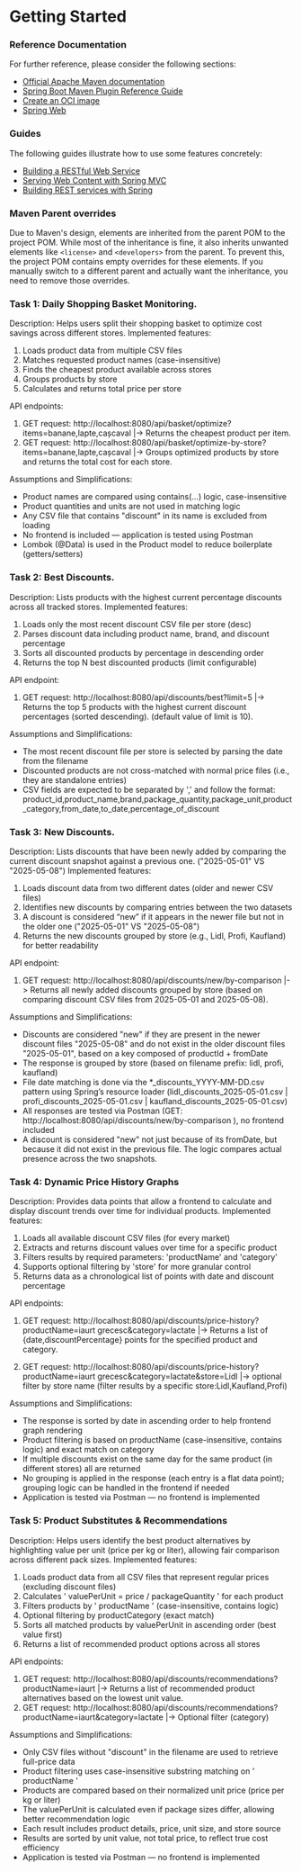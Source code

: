 # Getting Started

### Reference Documentation
For further reference, please consider the following sections:

* [Official Apache Maven documentation](https://maven.apache.org/guides/index.html)
* [Spring Boot Maven Plugin Reference Guide](https://docs.spring.io/spring-boot/3.3.11/maven-plugin)
* [Create an OCI image](https://docs.spring.io/spring-boot/3.3.11/maven-plugin/build-image.html)
* [Spring Web](https://docs.spring.io/spring-boot/3.3.11/reference/web/servlet.html)

### Guides
The following guides illustrate how to use some features concretely:

* [Building a RESTful Web Service](https://spring.io/guides/gs/rest-service/)
* [Serving Web Content with Spring MVC](https://spring.io/guides/gs/serving-web-content/)
* [Building REST services with Spring](https://spring.io/guides/tutorials/rest/)

### Maven Parent overrides

Due to Maven's design, elements are inherited from the parent POM to the project POM.
While most of the inheritance is fine, it also inherits unwanted elements like `<license>` and `<developers>` from the parent.
To prevent this, the project POM contains empty overrides for these elements.
If you manually switch to a different parent and actually want the inheritance, you need to remove those overrides.

### Task 1:  Daily Shopping Basket Monitoring.
Description: Helps users split their shopping basket to optimize cost savings across different stores.
Implemented features:
1. Loads product data from multiple CSV files
2. Matches requested product names (case-insensitive)
3. Finds the cheapest product available across stores
4. Groups products by store
5. Calculates and returns total price per store

API endpoints:
1. GET request: http://localhost:8080/api/basket/optimize?items=banane,lapte,cașcaval              |-> Returns the cheapest product per item.
2. GET request: http://localhost:8080/api/basket/optimize-by-store?items=banane,lapte,cașcaval     |-> Groups optimized products by store and returns the total cost for each store.

Assumptions and Simplifications:
* Product names are compared using contains(...) logic, case-insensitive
* Product quantities and units are not used in matching logic
* Any CSV file that contains "discount" in its name is excluded from loading
* No frontend is included — application is tested using Postman
* Lombok (@Data) is used in the Product model to reduce boilerplate (getters/setters)

### Task 2:  Best Discounts.
Description: Lists products with the highest current percentage discounts across all tracked stores.
Implemented features:
1. Loads only the most recent discount CSV file per store (desc)
2. Parses discount data including product name, brand, and discount percentage
3. Sorts all discounted products by percentage in descending order
4. Returns the top N best discounted products (limit configurable)

API endpoint:
1. GET request: http://localhost:8080/api/discounts/best?limit=5 |-> Returns the top 5 products with the highest current discount percentages (sorted descending). (default value of limit is 10).

Assumptions and Simplifications:
* The most recent discount file per store is selected by parsing the date from the filename
* Discounted products are not cross-matched with normal price files (i.e., they are standalone entries)
* CSV fields are expected to be separated by ',' and follow the format: product_id,product_name,brand,package_quantity,package_unit,product_category,from_date,to_date,percentage_of_discount

### Task 3: New Discounts.
Description: Lists discounts that have been newly added by comparing the current discount snapshot against a previous one. ("2025-05-01" VS "2025-05-08")
Implemented features:
1. Loads discount data from two different dates (older and newer CSV files)
2. Identifies new discounts by comparing entries between the two datasets
3. A discount is considered “new” if it appears in the newer file but not in the older one ("2025-05-01" VS "2025-05-08")
4. Returns the new discounts grouped by store (e.g., Lidl, Profi, Kaufland) for better readability

API endpoint:
1. GET  request: http://localhost:8080/api/discounts/new/by-comparison |-> Returns all newly added discounts grouped by store (based on comparing discount CSV files from 2025-05-01 and 2025-05-08).

Assumptions and Simplifications:
* Discounts are considered "new" if they are present in the newer discount files "2025-05-08" and do not exist in the older discount files "2025-05-01", based on a key composed of productId + fromDate
* The response is grouped by store (based on filename prefix: lidl, profi, kaufland)
* File date matching is done via the *_discounts_YYYY-MM-DD.csv pattern using Spring’s resource loader (lidl_discounts_2025-05-01.csv | profi_discounts_2025-05-01.csv | kaufland_discounts_2025-05-01.csv)
* All responses are tested via Postman (GET: http://localhost:8080/api/discounts/new/by-comparison ), no frontend included
* A discount is considered "new" not just because of its fromDate, but because it did not exist in the previous file. The logic compares actual presence across the two snapshots.

### Task 4: Dynamic Price History Graphs
Description: Provides data points that allow a frontend to calculate and display discount trends over time for individual products.
Implemented features:
1. Loads all available discount CSV files (for every market)
2. Extracts and returns discount values over time for a specific product
3. Filters results by required parameters: 'productName' and 'category'
4. Supports optional filtering by 'store' for more granular control
5. Returns data as a chronological list of points with date and discount percentage

API endpoints:
1. GET request: http://localhost:8080/api/discounts/price-history?productName=iaurt grecesc&category=lactate |-> Returns a list of {date,discountPercentage} points for the specified product and category.

2. GET request: http://localhost:8080/api/discounts/price-history?productName=iaurt grecesc&category=lactate&store=Lidl |-> optional filter by store name (filter results by a specific store:Lidl,Kaufland,Profi)

Assumptions and Simplifications:
* The response is sorted by date in ascending order to help frontend graph rendering
* Product filtering is based on productName (case-insensitive, contains logic) and exact match on category
* If multiple discounts exist on the same day for the same product (in different stores) all are returned
* No grouping is applied in the response (each entry is a flat data point); grouping logic can be handled in the frontend if needed
* Application is tested via Postman — no frontend is implemented

### Task 5: Product Substitutes & Recommendations
Description: Helps users identify the best product alternatives by highlighting value per unit (price per kg or liter), allowing fair comparison across different pack sizes.
Implemented features:
1. Loads product data from all CSV files that represent regular prices (excluding discount files)
2. Calculates ' valuePerUnit = price / packageQuantity ' for each product
3. Filters products by ' productName ' (case-insensitive, contains logic)
4. Optional filtering by productCategory (exact match)
5. Sorts all matched products by valuePerUnit in ascending order (best value first)
6. Returns a list of recommended product options across all stores

API endpoints:
1. GET request: http://localhost:8080/api/discounts/recommendations?productName=iaurt |-> Returns a list of recommended product alternatives based on the lowest unit value.
2. GET request: http://localhost:8080/api/discounts/recommendations?productName=iaurt&category=lactate |-> Optional filter (category)

Assumptions and Simplifications:
* Only CSV files without "discount" in the filename are used to retrieve full-price data
* Product filtering uses case-insensitive substring matching on ' productName '
* Products are compared based on their normalized unit price (price per kg or liter)
* The valuePerUnit is calculated even if package sizes differ, allowing better recommendation logic
* Each result includes product details, price, unit size, and store source
* Results are sorted by unit value, not total price, to reflect true cost efficiency
* Application is tested via Postman — no frontend is implemented
